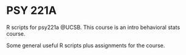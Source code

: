 # PSY 221A
R scripts for psy221a @UCSB. This course is an intro behavioral stats course. 

Some general useful R scripts plus assignments for the course. 
